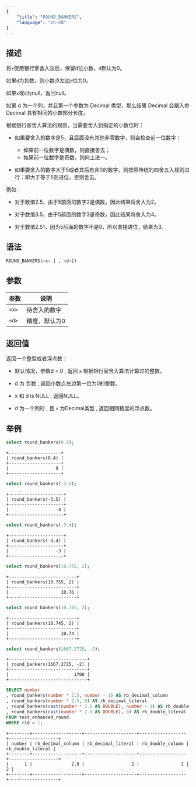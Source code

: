 ```yaml
---
{
    "title": "ROUND_BANKERS",
    "language": "zh-CN"
}
---
```


<!-- 
Licensed to the Apache Software Foundation (ASF) under one
or more contributor license agreements.  See the NOTICE file
distributed with this work for additional information
regarding copyright ownership.  The ASF licenses this file
to you under the Apache License, Version 2.0 (the
"License"); you may not use this file except in compliance
with the License.  You may obtain a copy of the License at
  http://www.apache.org/licenses/LICENSE-2.0
Unless required by applicable law or agreed to in writing,
software distributed under the License is distributed on an
"AS IS" BASIS, WITHOUT WARRANTIES OR CONDITIONS OF ANY
KIND, either express or implied.  See the License for the
specific language governing permissions and limitations
under the License.
-->

## 描述

将`x`使用银行家舍入法后，保留d位小数，`d`默认为0。

如果`d`为负数，则小数点左边`d`位为0。

如果`x`或`d`为null，返回null。

如果 d 为一个列，并且第一个参数为 Decimal 类型，那么结果 Decimal 会跟入参 Decimal 具有相同的小数部分长度。

根据银行家舍入算法的规则，当需要舍入到指定的小数位时：

- 如果要舍入的数字是5，且后面没有其他非零数字，则会检查前一位数字：
   - 如果前一位数字是偶数，则直接舍去；
   - 如果前一位数字是奇数，则向上进一。

- 如果要舍入的数字大于5或者其后有非0的数字，则按照传统的四舍五入规则进行：即大于等于5则进位，否则舍去。

例如：

- 对于数值2.5，由于5前面的数字2是偶数，因此结果将舍入为2。

- 对于数值3.5，由于5前面的数字3是奇数，因此结果将舍入为4。

- 对于数值2.51，因为5后面的数字不是0，所以直接进位，结果为3。

## 语法

```sql
ROUND_BANKERS(<x> [ , <d>])
```

## 参数

| 参数 | 说明 |
| -- | -- |
| `<x>` | 待舍入的数字 |
| `<d>` | 精度，默认为0 |

## 返回值

返回一个整型或者浮点数：

- 默认情况，参数d = 0 , 返回 `x` 根据银行家舍入算法计算过的整数。

- d 为 负数 , 返回小数点左边第一位为0的整数。

- x 和 d is NULL , 返回NULL。

- d 为一个列时 , 且 `x` 为Decimal类型 , 返回相同精度的浮点数。

## 举例

```sql
select round_bankers(0.4);
```

```text
+--------------------+
| round_bankers(0.4) |
+--------------------+
|                  0 |
+--------------------+
```

```sql
select round_bankers(-3.5);
```

```text
+---------------------+
| round_bankers(-3.5) |
+---------------------+
|                  -4 |
+---------------------+
```

```sql
select round_bankers(-3.4);
```

```text
+---------------------+
| round_bankers(-3.4) |
+---------------------+
|                  -3 |
+---------------------+
```

```sql
select round_bankers(10.755, 2);
```

```text
+--------------------------+
| round_bankers(10.755, 2) |
+--------------------------+
|                    10.76 |
+--------------------------+
```

```sql
select round_bankers(10.745, 2);
```

```text
+--------------------------+
| round_bankers(10.745, 2) |
+--------------------------+
|                    10.74 |
+--------------------------+
```

```sql
select round_bankers(1667.2725, -2);
```

```text
+------------------------------+
| round_bankers(1667.2725, -2) |
+------------------------------+
|                         1700 |
+------------------------------+
```

```sql
SELECT number
, round_bankers(number * 2.5, number - 1) AS rb_decimal_column
, round_bankers(number * 2.5, 0) AS rb_decimal_literal
, round_bankers(cast(number * 2.5 AS DOUBLE), number - 1) AS rb_double_column
, round_bankers(cast(number * 2.5 AS DOUBLE), 0) AS rb_double_literal
FROM test_enhanced_round
WHERE rid = 1;
```

```text
+--------+-------------------+--------------------+------------------+-------------------+
| number | rb_decimal_column | rb_decimal_literal | rb_double_column | rb_double_literal |
+--------+-------------------+--------------------+------------------+-------------------+
|      1 |               2.0 |                  2 |                2 |                 2 |
+--------+-------------------+--------------------+------------------+-------------------+
```
